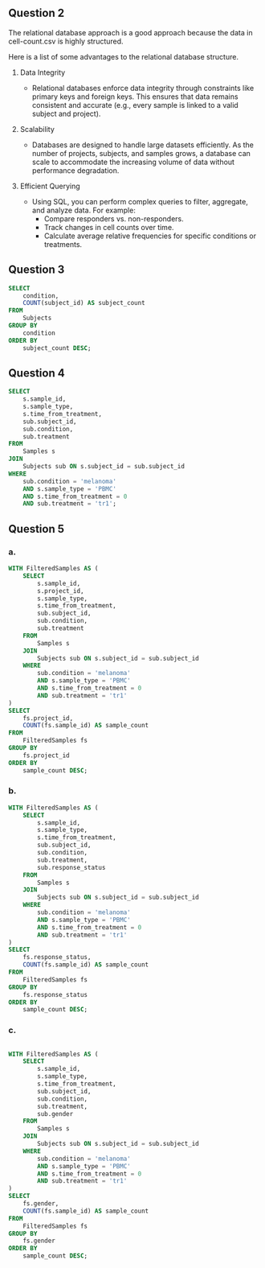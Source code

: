 ## Question 2

The relational database approach is a good approach because the data in cell-count.csv is highly structured.
 
Here is a list of some advantages to the relational database structure.

1. Data Integrity
   - Relational databases enforce data integrity through constraints like primary keys and foreign keys. This ensures that data remains consistent and accurate (e.g., every sample is linked to a valid subject and project).

3. Scalability
   - Databases are designed to handle large datasets efficiently. As the number of projects, subjects, and samples grows, a database can scale to accommodate the increasing volume of data without performance degradation.

4. Efficient Querying
   - Using SQL, you can perform complex queries to filter, aggregate, and analyze data. For example:
     - Compare responders vs. non-responders.
     - Track changes in cell counts over time.
     - Calculate average relative frequencies for specific conditions or treatments.


## Question 3
```sql
SELECT 
    condition, 
    COUNT(subject_id) AS subject_count
FROM 
    Subjects
GROUP BY 
    condition
ORDER BY 
    subject_count DESC;
```
## Question 4
```sql
SELECT 
    s.sample_id,
    s.sample_type,
    s.time_from_treatment,
    sub.subject_id,
    sub.condition,
    sub.treatment
FROM 
    Samples s
JOIN 
    Subjects sub ON s.subject_id = sub.subject_id
WHERE 
    sub.condition = 'melanoma'
    AND s.sample_type = 'PBMC'
    AND s.time_from_treatment = 0
    AND sub.treatment = 'tr1';
```
## Question 5

### a. 
```sql
WITH FilteredSamples AS (
    SELECT 
        s.sample_id,
        s.project_id,
        s.sample_type,
        s.time_from_treatment,
        sub.subject_id,
        sub.condition,
        sub.treatment
    FROM 
        Samples s
    JOIN 
        Subjects sub ON s.subject_id = sub.subject_id
    WHERE 
        sub.condition = 'melanoma'
        AND s.sample_type = 'PBMC'
        AND s.time_from_treatment = 0
        AND sub.treatment = 'tr1'
)
SELECT 
    fs.project_id,
    COUNT(fs.sample_id) AS sample_count
FROM 
    FilteredSamples fs
GROUP BY 
    fs.project_id
ORDER BY 
    sample_count DESC;
```
### b. 
```sql
WITH FilteredSamples AS (
    SELECT 
        s.sample_id,
        s.sample_type,
        s.time_from_treatment,
        sub.subject_id,
        sub.condition,
        sub.treatment,
        sub.response_status
    FROM 
        Samples s
    JOIN 
        Subjects sub ON s.subject_id = sub.subject_id
    WHERE 
        sub.condition = 'melanoma'
        AND s.sample_type = 'PBMC'
        AND s.time_from_treatment = 0
        AND sub.treatment = 'tr1'
)
SELECT 
    fs.response_status,
    COUNT(fs.sample_id) AS sample_count
FROM 
    FilteredSamples fs
GROUP BY 
    fs.response_status
ORDER BY 
    sample_count DESC;
```
### c. 
```sql

WITH FilteredSamples AS (
    SELECT 
        s.sample_id,
        s.sample_type,
        s.time_from_treatment,
        sub.subject_id,
        sub.condition,
        sub.treatment,
        sub.gender
    FROM 
        Samples s
    JOIN 
        Subjects sub ON s.subject_id = sub.subject_id
    WHERE 
        sub.condition = 'melanoma'
        AND s.sample_type = 'PBMC'
        AND s.time_from_treatment = 0
        AND sub.treatment = 'tr1'
)
SELECT 
    fs.gender,
    COUNT(fs.sample_id) AS sample_count
FROM 
    FilteredSamples fs
GROUP BY 
    fs.gender
ORDER BY 
    sample_count DESC;
```